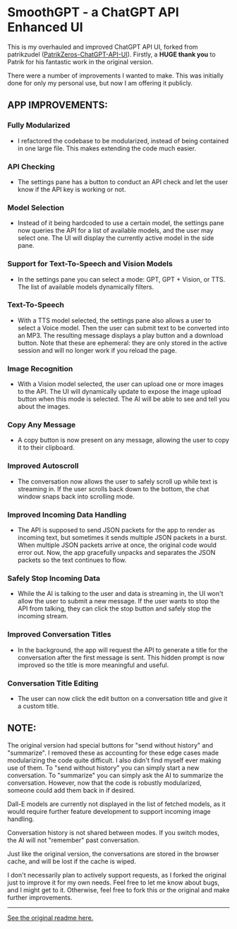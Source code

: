 # SmoothGPT - a ChatGPT API Enhanced UI

This is my overhauled and improved ChatGPT API UI, forked from patrikzudel ([PatrikZeros-ChatGPT-API-UI](https://github.com/patrikzudel/PatrikZeros-ChatGPT-API-UI)). Firstly, a **HUGE thank you** to Patrik for his fantastic work in the original version.

There were a number of improvements I wanted to make. This was initially done for only my personal use, but now I am offering it publicly.

## APP IMPROVEMENTS:

### Fully Modularized
- I refactored the codebase to be modularized, instead of being contained in one large file. This makes extending the code much easier.

### API Checking
- The settings pane has a button to conduct an API check and let the user know if the API key is working or not.

### Model Selection
- Instead of it being hardcoded to use a certain model, the settings pane now queries the API for a list of available models, and the user may select one. The UI will display the currently active model in the side pane.

### Support for Text-To-Speech and Vision Models
- In the settings pane you can select a mode: GPT, GPT + Vision, or TTS. The list of available models dynamically filters.

### Text-To-Speech
- With a TTS model selected, the settings pane also allows a user to select a Voice model. Then the user can submit text to be converted into an MP3. The resulting message displays a play button and a download button. Note that these are ephemeral: they are only stored in the active session and will no longer work if you reload the page.

### Image Recognition
- With a Vision model selected, the user can upload one or more images to the API. The UI will dynamically update to expose the image upload button when this mode is selected. The AI will be able to see and tell you about the images.

### Copy Any Message
- A copy button is now present on any message, allowing the user to copy it to their clipboard.

### Improved Autoscroll
- The conversation now allows the user to safely scroll up while text is streaming in. If the user scrolls back down to the bottom, the chat window snaps back into scrolling mode.

### Improved Incoming Data Handling
- The API is supposed to send JSON packets for the app to render as incoming text, but sometimes it sends multiple JSON packets in a burst. When multiple JSON packets arrive at once, the original code would error out. Now, the app gracefully unpacks and separates the JSON packets so the text continues to flow.

### Safely Stop Incoming Data
- While the AI is talking to the user and data is streaming in, the UI won't allow the user to submit a new message. If the user wants to stop the API from talking, they can click the stop button and safely stop the incoming stream.

### Improved Conversation Titles
- In the background, the app will request the API to generate a title for the conversation after the first message is sent. This hidden prompt is now improved so the title is more meaningful and useful.

### Conversation Title Editing
- The user can now click the edit button on a conversation title and give it a custom title.

## NOTE:

The original version had special buttons for "send without history" and "summarize". I removed these as accounting for these edge cases made modularizing the code quite difficult. I also didn't find myself ever making use of them. To "send without history" you can simply start a new conversation. To "summarize" you can simply ask the AI to summarize the conversation. However, now that the code is robustly modularized, someone could add them back in if desired.

Dall-E models are currently not displayed in the list of fetched models, as it would require further feature development to support incoming image handling.

Conversation history is not shared between modes. If you switch modes, the AI will not "remember" past conversation.

Just like the original version, the conversations are stored in the browser cache, and will be lost if the cache is wiped.

I don't necessarily plan to actively support requests, as I forked the original just to improve it for my own needs. Feel free to let me know about bugs, and I might get to it. Otherwise, feel free to fork this or the original and make further improvements.

***

[See the original readme here.](https://github.com/patrikzudel/PatrikZeros-ChatGPT-API-UI/blob/main/README.md)
